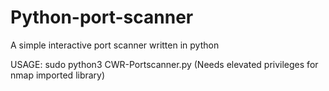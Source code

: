 # Python-port-scanner
A simple interactive port scanner written in python



USAGE: sudo python3 CWR-Portscanner.py   (Needs elevated privileges for nmap imported library)
